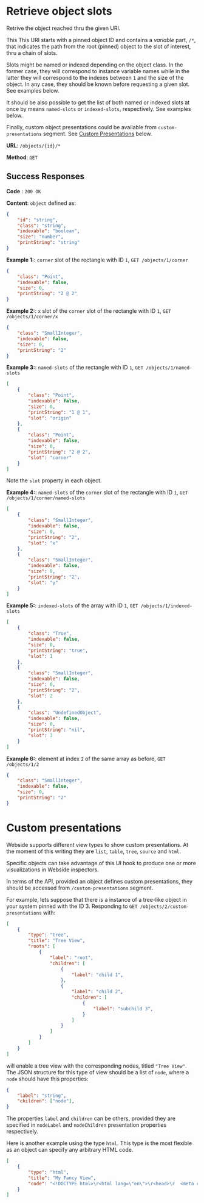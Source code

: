 # Retrieve object slots

Retrive the object reached thru the given URI.

This This URI starts with a pinned object ID and contains a _variable_ part, `/*`, that indicates the path from the root (pinned) object to the slot of interest, thru a chain of slots.

Slots might be named or indexed depending on the object class. In the former case, they will correspond to instance variable names while in the latter they will correspond to the indexes between `1` and the size of the object. In any case, they should be known before requesting a given slot. See examples below.

It should be also possible to get the list of both named or indexed slots at once by means `named-slots` or `indexed-slots`, respectively. See examples below.

Finally, custom object presentations could be available from `custom-presentations` segment. See [Custom Presentations](#custom-presentations) below.

**URL**: `/objects/{id}/*`

**Method**: `GET`

## Success Responses

**Code** : `200 OK`

**Content**: `object` defined as:

```json
{
	"id": "string",
	"class": "string",
	"indexable": "boolean",
	"size": "number",
	"printString": "string"
}
```

**Example 1:**: `corner` slot of the rectangle with ID `1`, `GET /objects/1/corner`

```json
{
	"class": "Point",
	"indexable": false,
	"size": 0,
	"printString": "2 @ 2"
}
```

**Example 2:**: `x` slot of the `corner` slot of the rectangle with ID `1`, `GET /objects/1/corner/x`

```json
{
	"class": "SmallInteger",
	"indexable": false,
	"size": 0,
	"printString": "2"
}
```

**Example 3:**: `named-slots` of the rectangle with ID `1`, `GET /objects/1/named-slots`

```json
[
	{
		"class": "Point",
		"indexable": false,
		"size": 0,
		"printString": "1 @ 1",
		"slot": "origin"
	},
	{
		"class": "Point",
		"indexable": false,
		"size": 0,
		"printString": "2 @ 2",
		"slot": "corner"
	}
]
```

Note the `slot` property in each object.

**Example 4:**: `named-slots` of the `corner` slot of the rectangle with ID `1`, `GET /objects/1/corner/named-slots`

```json
[
	{
		"class": "SmallInteger",
		"indexable": false,
		"size": 0,
		"printString": "2",
		"slot": "x"
	},
	{
		"class": "SmallInteger",
		"indexable": false,
		"size": 0,
		"printString": "2",
		"slot": "y"
	}
]
```

**Example 5:**: `indexed-slots` of the array with ID `1`, `GET /objects/1/indexed-slots`

```json
[
	{
		"class": "True",
		"indexable": false,
		"size": 0,
		"printString": "true",
		"slot": 1
	},
	{
		"class": "SmallInteger",
		"indexable": false,
		"size": 0,
		"printString": "2",
		"slot": 2
	},
	{
		"class": "UndefinedObject",
		"indexable": false,
		"size": 0,
		"printString": "nil",
		"slot": 3
	}
]
```

**Example 6:**: element at index `2` of the same array as before, `GET /objects/1/2`

```json
{
	"class": "SmallInteger",
	"indexable": false,
	"size": 0,
	"printString": "2"
}
```

# Custom presentations

Webside supports different view types to show custom presentations. At the moment of this writing they are `list`, `table`, `tree`, `source` and `html`.

Specific objects can take advantage of this UI hook to produce one or more visualizations in Webside inspectors.

In terms of the API, provided an object defines custom presentations, they should be accessed from `/custom-presentations` segment.

For example, lets suppose that there is a instance of a tree-like object in your system pinned with the ID 3.
Responding to `GET /objects/2/custom-presentations` with:

```json
[
    {
        "type": "tree",
        "title": "Tree View",
        "roots": [
            {
                "label": "root",
                "children": [
                    {
                        "label": "child 1",
                    },
                    {
                        "label": "child 2",
                        "children": [
                            {
                                "label": "subchild 3",
                            }
                        ]
                    }
                ]
            }
        ]
    }
]
```

will enable a tree view with the corresponding nodes, titled `"Tree View"`.\
The JSON structure for this type of view should be a list of `node`, where a `node` should have this properties:

```json
{
	"label": "string",
	"children": ["node"],
}
```

The properties `label` and `children` can be others, provided they are specified in `nodeLabel` and `nodeChildren` presentation properties respectively.

Here is another example using the type `html`. This type is the most flexible as an object can specify any arbitrary HTML code.

```json
[
    {
        "type": "html",
        "title": "My Fancy View",
        "code": "<!DOCTYPE html>\r<html lang=\"en\">\r<head>\r  <meta charset=\"UTF-8\">\r  <meta http-equiv=\"X-UA-Compatible\" content=\"IE=edge\">\r  <meta name=\"viewport\" content=\"width=device-width, initial-scale=1.0\">\r  <style>\r\r* {\r  padding: 0;\r  margin: 0 ;\r  box-sizing: border: box;\r}\r\rbody {\r  background-image: linear-gradient(to right, #f78ca0 0%, #f9748f 19%, #fd868c 60%, #fe9a8b 100%);\r  background-attachment: fixed;\r  height: 100vh;\r  display: grid;\r  justify-content: center;\r  align-content: center;\r  grid-template-columns: minmax(150px, 440px);\r  font-family: 'Montserrat', sans-serif;\r}\r\r#wrapper {\r  max-width: 400px;\r  padding: 20px;\r}\r\r#title {\r  margin-bottom: 20px;\r}\r\rblockquote {\r  border-left: 5px solid white;\r  padding-left: 20px;\r}\r<\/style>\r  <title>Blockquote<\/title>\r<\/head>\r<body>\r  <div id=\"wrapper\">\r    <h1 id=\"title\">Fancy Object<\/h1>\r    <blockquote>\r      This is my facy view.\r    <\/blockquote>\r  <\/div>\r<\/body>\r<\/html>"
    }
]
```

